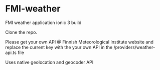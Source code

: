 # FMI-weather
FMI weather application ionic 3 build

Clone the repo.

Please get your own API @ Finnish Meteorological Institute website
and replace the current key with the your own API in the /providers/weather-api.ts file

Uses native geolocation and geocoder API



